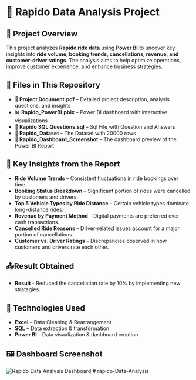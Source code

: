 # 🚀 Rapido Data Analysis Project  

## 📝 Project Overview  
This project analyzes **Rapido ride data** using **Power BI** to uncover key insights into **ride volume, booking trends, cancellations, revenue, and customer-driver ratings**. The analysis aims to help optimize operations, improve customer experience, and enhance business strategies.  

## 📂 Files in This Repository  
- **📄 Project Document.pdf** – Detailed project description, analysis questions, and insights  
- **📊 Rapido_PowerBI.pbix** – Power BI dashboard with interactive visualizations
- **📄 Rapido SQL Questions.sql** – Sql File with Question and Answers
- **📄 Rapido_Dataset** – The Dataset with 20000 rows
- **📄 Rapido_Dashboard_Screenshot** – The dashboard preview of the Power BI Report

## 📌 Key Insights from the Report  
- **Ride Volume Trends** – Consistent fluctuations in ride bookings over time.  
- **Booking Status Breakdown** – Significant portion of rides were cancelled by customers and drivers.  
- **Top 5 Vehicle Types by Ride Distance** – Certain vehicle types dominate long-distance rides.  
- **Revenue by Payment Method** – Digital payments are preferred over cash transactions.  
- **Cancelled Ride Reasons** – Driver-related issues account for a major portion of cancellations.  
- **Customer vs. Driver Ratings** – Discrepancies observed in how customers and drivers rate each other.

## 📤Result Obtained
- **Result** - Reduced the cancellation rate by 10% by implementing new strategies.

## 🔧 Technologies Used  
- **Excel** – Data Cleaning & Rearrangement
- **SQL** – Data extraction & transformation 
- **Power BI** – Data visualization & dashboard creation  

## 🖼️ Dashboard Screenshot  
![Rapido Data Analysis Dashboard](https://github.com/shashwatvyass/Rapido-Data-Analysis/blob/main/Dashboard_Rapido_Screenshot.png)  # rapido-Data-Analysis
